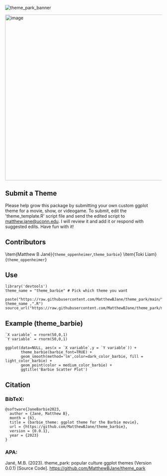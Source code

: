 ![theme_park_banner](https://github.com/MatthewBJane/theme_park/assets/52077481/6a02f463-9e79-4080-aab8-6c6d591aa958)

<img width="534" alt="image" src="https://github.com/MatthewBJane/theme_barbie/assets/52077481/cc45bdd6-d1f6-44a9-b9f3-cb52736f4188">


## Submit a Theme
Please help grow this package by submitting your own custom ggplot theme for a movie, show, or videogame. To submit, edit the 'theme_template.R' script file and send the edited script to matthew.jane@uconn.edu. I will review it and add it or respond with suggested edits. Have fun with it!

## Contributors
\item{Matthew B Jané}{`theme_oppenheimer`,`theme_barbie`}
\item{Toki Liam}{`theme_oppenheimer`}


## Use
```
library('devtools')
theme_name = "theme_barbie" # Pick which theme you want

paste("https://raw.githubusercontent.com/MatthewBJane/theme_park/main/", theme_name ,".R")
source_url("https://raw.githubusercontent.com/MatthewBJane/theme_park/main/theme_barbie.R")
```

## Example (theme_barbie)

```
`X variable` = rnorm(50,0,1)
`Y variable` = rnorm(50,0,1)

ggplot(data=NULL, aes(x = `X variable`,y = `Y variable`)) +
       theme_barbie(barbie_font=TRUE) +
       geom_smooth(method='lm',color=dark_color_barbie, fill = light_color_barbie) +
       geom_point(color = medium_color_barbie) +
       ggtitle('Barbie Scatter Plot')
```

## Citation

### BibTeX:
```
@software{JaneBarbie2023,
  author = {Jané, Matthew B},
  month = {6},
  title = {barbie_theme: ggplot theme for the Barbie movie},
  url = {https://github.com/MatthewBJane/theme_barbie},
  version = {0.0.1},
  year = {2023}
}
```
### APA:
Jané, M.B. (2023). theme_park: popular culture ggplot themes (Version 0.0.1) [Source Code]. https://github.com/MatthewBJane/theme_park
